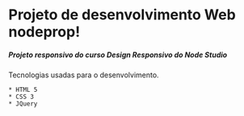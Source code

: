 # Projeto de desenvolvimento Web nodeprop!


##### Projeto responsivo do curso Design Responsivo do Node Studio
Tecnologias usadas para o desenvolvimento.

    * HTML 5
    * CSS 3
    * JQuery

